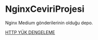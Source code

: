# NginxCeviriProjesi

Nginx Medium gönderilerinin olduğu depo.

<a href="https://medium.com/@emirozbirdeveloper/nginx-enc%C4%B1niks-ile-http-y%C3%BCk-dengeleme-i%CC%87%C5%9Flemi-10f7f9dfda90">HTTP YÜK DENGELEME</a>

